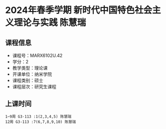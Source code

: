 # 2024年春季学期 新时代中国特色社会主义理论与实践 陈慧瑞






## 课程信息

- 课程号：MARX6102U.42
- 学分：2
- 教学类型：理论课
- 开课单位：纳米学院
- 课程类别：硕士
- 课程层次：研究生课程

## 上课时间

```
1~9周 G3-113 :1(2,3,4,5) 陈慧瑞
12周 G3-113 :7(6,7,8,9,10) 陈慧瑞
```

